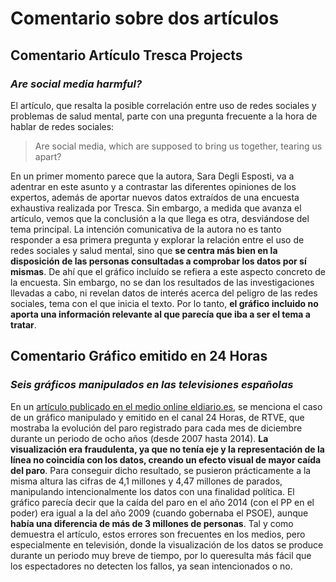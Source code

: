 # Comentario sobre dos artículos

## Comentario Artículo Tresca Projects
### *Are social media harmful?*

El artículo, que resalta la posible correlación entre uso de redes sociales y problemas de salud mental, parte con una pregunta frecuente a la hora de hablar de redes sociales: 
> Are social media, which are supposed to bring us together, tearing us apart?
 
En un primer momento parece que la autora, Sara Degli Esposti, va a adentrar en este asunto y a contrastar las diferentes opiniones de los expertos, además de aportar nuevos datos extraídos de una encuesta exhaustiva realizada por Tresca. Sin embargo, a medida que avanza el artículo, vemos que la conclusión a la que llega es otra, desviándose del tema principal. La intención comunicativa de la autora no es tanto responder a esa primera pregunta y explorar la relación entre el uso de redes sociales y salud mental, sino que **se centra más bien en la disposición de las personas consultadas a comprobar los datos por sí mismas**. De ahí que el gráfico incluído se refiera a este aspecto concreto de la encuesta. Sin embargo, no se dan los resultados de las investigaciones llevadas a cabo, ni revelan datos de interés acerca del peligro de las redes sociales, tema con el que inicia el texto. Por lo tanto, **el gráfico incluido no aporta una información relevante al que parecía que iba a ser el tema a tratar**. 



## Comentario Gráfico emitido en 24 Horas
### *Seis gráficos manipulados en las televisiones españolas*

En un [artículo publicado en el medio online eldiario.es](https://www.eldiario.es/economia/graficos-manipulados-television_1_2554476.html), se menciona el caso de un gráfico manipulado y emitido en el canal 24 Horas, de RTVE, que mostraba la evolución del paro registrado para cada mes de diciembre durante un periodo de ocho años (desde 2007 hasta 2014). **La visualización era fraudulenta, ya que no tenía eje y la representación de la línea no coincidía con los datos, creando un efecto visual de mayor caída del paro**. Para conseguir dicho resultado, se pusieron prácticamente a la misma altura las cifras de 4,1 millones y 4,47 millones de parados, manipulando intencionalmente los datos con una finalidad política. El gráfico parecía decir que la caída del paro en el año 2014 (con el PP en el poder) era igual a la del año 2009 (cuando gobernaba el PSOE), aunque **había una diferencia de más de 3 millones de personas**. Tal y como demuestra el artículo, estos errores son frecuentes en los medios, pero especialmente en televisión, donde la visualización de los datos se produce durante un periodo muy breve de tiempo, por lo queresulta más fácil que los espectadores no detecten los fallos, ya sean intencionados o no.
